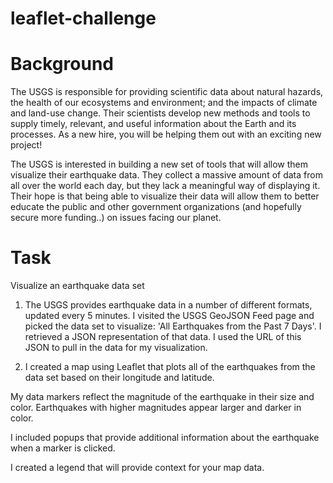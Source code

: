 # leaflet-challenge

# Background
The USGS is responsible for providing scientific data about natural hazards, the health of our ecosystems and environment; and the impacts of climate and land-use change. Their scientists develop new methods and tools to supply timely, relevant, and useful information about the Earth and its processes. As a new hire, you will be helping them out with an exciting new project!

The USGS is interested in building a new set of tools that will allow them visualize their earthquake data. They collect a massive amount of data from all over the world each day, but they lack a meaningful way of displaying it. Their hope is that being able to visualize their data will allow them to better educate the public and other government organizations (and hopefully secure more funding..) on issues facing our planet.

# Task
Visualize an earthquake data set

1. The USGS provides earthquake data in a number of different formats, updated every 5 minutes. I visited the USGS GeoJSON Feed page and picked the data set to visualize: 'All Earthquakes from the Past 7 Days'. I retrieved a JSON representation of that data. I used the URL of this JSON to pull in the data for my visualization.

2. I created a map using Leaflet that plots all of the earthquakes from the data set based on their longitude and latitude.

My data markers reflect the magnitude of the earthquake in their size and color. Earthquakes with higher magnitudes appear larger and darker in color.

I included popups that provide additional information about the earthquake when a marker is clicked.

I created a legend that will provide context for your map data.


